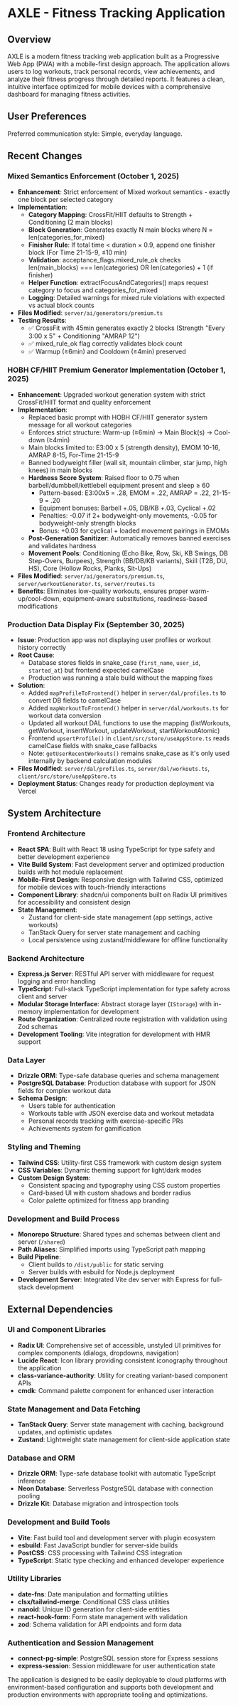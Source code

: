 # AXLE - Fitness Tracking Application

## Overview

AXLE is a modern fitness tracking web application built as a Progressive Web App (PWA) with a mobile-first design approach. The application allows users to log workouts, track personal records, view achievements, and analyze their fitness progress through detailed reports. It features a clean, intuitive interface optimized for mobile devices with a comprehensive dashboard for managing fitness activities.

## User Preferences

Preferred communication style: Simple, everyday language.

## Recent Changes

### Mixed Semantics Enforcement (October 1, 2025)
- **Enhancement**: Strict enforcement of Mixed workout semantics - exactly one block per selected category
- **Implementation**:
  - **Category Mapping**: CrossFit/HIIT defaults to Strength + Conditioning (2 main blocks)
  - **Block Generation**: Generates exactly N main blocks where N = len(categories_for_mixed)
  - **Finisher Rule**: If total time < duration × 0.9, append one finisher block (For Time 21-15-9, ≤10 min)
  - **Validation**: acceptance_flags.mixed_rule_ok checks len(main_blocks) === len(categories) OR len(categories) + 1 (if finisher)
  - **Helper Function**: extractFocusAndCategories() maps request category to focus and categories_for_mixed
  - **Logging**: Detailed warnings for mixed rule violations with expected vs actual block counts
- **Files Modified**: `server/ai/generators/premium.ts`
- **Testing Results**: 
  - ✅ CrossFit with 45min generates exactly 2 blocks (Strength "Every 3:00 x 5" + Conditioning "AMRAP 12")
  - ✅ mixed_rule_ok flag correctly validates block count
  - ✅ Warmup (≥6min) and Cooldown (≥4min) preserved

### HOBH CF/HIIT Premium Generator Implementation (October 1, 2025)
- **Enhancement**: Upgraded workout generation system with strict CrossFit/HIIT format and quality enforcement
- **Implementation**:
  - Replaced basic prompt with HOBH CF/HIIT generator system message for all workout categories
  - Enforces strict structure: Warm-up (≥6min) → Main Block(s) → Cool-down (≥4min)
  - Main blocks limited to: E3:00 x 5 (strength density), EMOM 10-16, AMRAP 8-15, For-Time 21-15-9
  - Banned bodyweight filler (wall sit, mountain climber, star jump, high knees) in main blocks
  - **Hardness Score System**: Raised floor to 0.75 when barbell/dumbbell/kettlebell equipment present and sleep ≥ 60
    - Pattern-based: E3:00x5 = .28, EMOM = .22, AMRAP = .22, 21-15-9 = .20
    - Equipment bonuses: Barbell +.05, DB/KB +.03, Cyclical +.02
    - Penalties: -0.07 if 2+ bodyweight-only movements, -0.05 for bodyweight-only strength blocks
    - Bonus: +0.03 for cyclical + loaded movement pairings in EMOMs
  - **Post-Generation Sanitizer**: Automatically removes banned exercises and validates hardness
  - **Movement Pools**: Conditioning (Echo Bike, Row, Ski, KB Swings, DB Step-Overs, Burpees), Strength (BB/DB/KB variants), Skill (T2B, DU, HS), Core (Hollow Rocks, Planks, Sit-Ups)
- **Files Modified**: `server/ai/generators/premium.ts`, `server/workoutGenerator.ts`, `server/routes.ts`
- **Benefits**: Eliminates low-quality workouts, ensures proper warm-up/cool-down, equipment-aware substitutions, readiness-based modifications

### Production Data Display Fix (September 30, 2025)
- **Issue**: Production app was not displaying user profiles or workout history correctly
- **Root Cause**: 
  - Database stores fields in snake_case (`first_name`, `user_id`, `started_at`) but frontend expected camelCase
  - Production was running a stale build without the mapping fixes
- **Solution**: 
  - Added `mapProfileToFrontend()` helper in `server/dal/profiles.ts` to convert DB fields to camelCase
  - Added `mapWorkoutToFrontend()` helper in `server/dal/workouts.ts` for workout data conversion
  - Updated all workout DAL functions to use the mapping (listWorkouts, getWorkout, insertWorkout, updateWorkout, startWorkoutAtomic)
  - Frontend `upsertProfile()` in `client/src/store/useAppStore.ts` reads camelCase fields with snake_case fallbacks
  - Note: `getUserRecentWorkouts()` remains snake_case as it's only used internally by backend calculation modules
- **Files Modified**: `server/dal/profiles.ts`, `server/dal/workouts.ts`, `client/src/store/useAppStore.ts`
- **Deployment Status**: Changes ready for production deployment via Vercel

## System Architecture

### Frontend Architecture
- **React SPA**: Built with React 18 using TypeScript for type safety and better development experience
- **Vite Build System**: Fast development server and optimized production builds with hot module replacement
- **Mobile-First Design**: Responsive design with Tailwind CSS, optimized for mobile devices with touch-friendly interactions
- **Component Library**: shadcn/ui components built on Radix UI primitives for accessibility and consistent design
- **State Management**: 
  - Zustand for client-side state management (app settings, active workouts)
  - TanStack Query for server state management and caching
  - Local persistence using zustand/middleware for offline functionality

### Backend Architecture  
- **Express.js Server**: RESTful API server with middleware for request logging and error handling
- **TypeScript**: Full-stack TypeScript implementation for type safety across client and server
- **Modular Storage Interface**: Abstract storage layer (`IStorage`) with in-memory implementation for development
- **Route Organization**: Centralized route registration with validation using Zod schemas
- **Development Tooling**: Vite integration for development with HMR support

### Data Layer
- **Drizzle ORM**: Type-safe database queries and schema management
- **PostgreSQL Database**: Production database with support for JSON fields for complex workout data
- **Schema Design**: 
  - Users table for authentication
  - Workouts table with JSON exercise data and workout metadata
  - Personal records tracking with exercise-specific PRs
  - Achievements system for gamification

### Styling and Theming
- **Tailwind CSS**: Utility-first CSS framework with custom design system
- **CSS Variables**: Dynamic theming support for light/dark modes
- **Custom Design System**: 
  - Consistent spacing and typography using CSS custom properties
  - Card-based UI with custom shadows and border radius
  - Color palette optimized for fitness app branding

### Development and Build Process
- **Monorepo Structure**: Shared types and schemas between client and server (`/shared`)
- **Path Aliases**: Simplified imports using TypeScript path mapping
- **Build Pipeline**: 
  - Client builds to `/dist/public` for static serving
  - Server builds with esbuild for Node.js deployment
- **Development Server**: Integrated Vite dev server with Express for full-stack development

## External Dependencies

### UI and Component Libraries
- **Radix UI**: Comprehensive set of accessible, unstyled UI primitives for complex components (dialogs, dropdowns, navigation)
- **Lucide React**: Icon library providing consistent iconography throughout the application
- **class-variance-authority**: Utility for creating variant-based component APIs
- **cmdk**: Command palette component for enhanced user interaction

### State Management and Data Fetching
- **TanStack Query**: Server state management with caching, background updates, and optimistic updates
- **Zustand**: Lightweight state management for client-side application state

### Database and ORM
- **Drizzle ORM**: Type-safe database toolkit with automatic TypeScript inference
- **Neon Database**: Serverless PostgreSQL database with connection pooling
- **Drizzle Kit**: Database migration and introspection tools

### Development and Build Tools
- **Vite**: Fast build tool and development server with plugin ecosystem
- **esbuild**: Fast JavaScript bundler for server-side builds
- **PostCSS**: CSS processing with Tailwind CSS integration
- **TypeScript**: Static type checking and enhanced developer experience

### Utility Libraries
- **date-fns**: Date manipulation and formatting utilities
- **clsx/tailwind-merge**: Conditional CSS class utilities
- **nanoid**: Unique ID generation for client-side entities
- **react-hook-form**: Form state management with validation
- **zod**: Schema validation for API endpoints and form data

### Authentication and Session Management
- **connect-pg-simple**: PostgreSQL session store for Express sessions
- **express-session**: Session middleware for user authentication state

The application is designed to be easily deployable to cloud platforms with environment-based configuration and supports both development and production environments with appropriate tooling and optimizations.